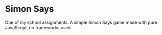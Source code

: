 # Simon Says
One of my school assignments. A simple Simon Says game made with pure JavaScript, no frameworks used.
